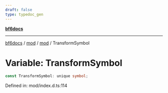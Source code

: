 ```yaml
---
draft: false
type: typedoc_gen
---
```


[**bf6docs**](../../../_index.md)

***

[bf6docs](../../../_index.md) / [mod](../../_index.md) / [mod](../_index.md) / TransformSymbol

# Variable: TransformSymbol

```ts
const TransformSymbol: unique symbol;
```

Defined in: mod/index.d.ts:114
